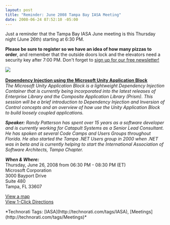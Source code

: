 ```yaml
---
layout: post
title: "Reminder: June 2008 Tampa Bay IASA Meeting"
date: 2008-06-24 07:52:10 -05:00
---
```


Just a reminder that the Tampa Bay IASA June meeting is this Thursday night (June 26th) starting at 6:30 PM. 

**Please be sure to register so we have an idea of how many pizzas to order**, and remember that the outside doors lock and the elevators need a security key after 7:00 PM. Don't forget to [sign up for our free newsletter!](http://list-manage.com/subscribe.phtml?id=165a30debe)

[![](http://www.eventbrite.com/img/button/register_blue.gif)](http://www.eventbrite.com/event/107409264/sdorman)    

**<u>Dependency Injection using the Microsoft Unity Application Block</u>**       
*The Microsoft Unity Application Block is a lightweight Dependency Injection Container that is currently being incorporated into the latest releases of Enterprise Library and the Composite Application Library (Prism). This session will be a brief introduction to Dependency Injection and Inversion of Control concepts and an overview of how use the Unity Application Block to build loosely coupled applications.*

***Speaker:*** *Randy Patterson has spent over 15 years as a software developer and is currently working for Catapult Systems as a Senior Lead Consultant. He has spoken at several Code Camps and Users Groups throughout Florida. He also started the Tampa .NET Users group in 2000 when .NET was in beta and is currently helping to start the International Association of Software Architects, Tampa Chapter.*

***When & Where:***       
Thursday, June 26, 2008 from 06:30 PM - 08:30 PM (ET)       
Microsoft Corporation       
3000 Bayport Drive       
Suite 480       
Tampa, FL 33607 

[View a map](http://list-manage.com/track/click?u=def661e5fb5b51ddb3bafdd75&id=623dad369a&e=5d2dfec64d)       
[View 1-Click Directions](http://list-manage.com/track/click?u=def661e5fb5b51ddb3bafdd75&id=dcbf1f84de&e=5d2dfec64d)

  <div class="wlWriterSmartContent" id="scid:0767317B-992E-4b12-91E0-4F059A8CECA8:002d62ca-0e10-468c-b69b-2bc42fa8b3d9" style="padding-right: 0px; display: inline; padding-left: 0px; padding-bottom: 0px; margin: 0px; padding-top: 0px">*Technorati Tags: [IASA](http://technorati.com/tags/IASA), [Meetings](http://technorati.com/tags/Meetings)*</div>
